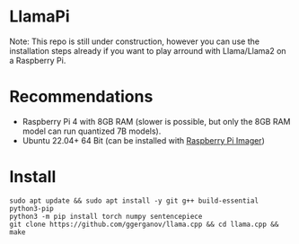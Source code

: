 # LlamaPi
Note: This repo is still under construction, however you can use the installation steps already if you want to play arround with Llama/Llama2 on a Raspberry Pi.

# Recommendations
- Raspberry Pi 4 with 8GB RAM (slower is possible, but only the 8GB RAM model can run quantized 7B models).
- Ubuntu 22.04+ 64 Bit (can be installed with [Raspberry Pi Imager](https://www.raspberrypi.com/software/))

# Install
```
sudo apt update && sudo apt install -y git g++ build-essential python3-pip
python3 -m pip install torch numpy sentencepiece
git clone https://github.com/ggerganov/llama.cpp && cd llama.cpp && make
```
